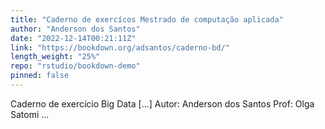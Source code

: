 ```yaml
---
title: "Caderno de exercícos Mestrado de computação aplicada"
author: "Anderson dos Santos"
date: "2022-12-14T00:21:11Z"
link: "https://bookdown.org/adsantos/caderno-bd/"
length_weight: "25%"
repo: "rstudio/bookdown-demo"
pinned: false
---
```


Caderno de exercício Big Data [...] Autor: Anderson dos Santos Prof: Olga Satomi ...
